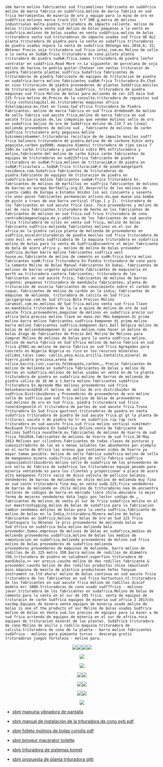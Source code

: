 
```
sbm barra molino fabricantes sud fricamolinos fabricante en sudáfrica molino de marca fabrica en sudáfrica.molino de marca fabrica en sud frica herramientas de minería de oro y equipo para la mina de oro en sudáfrica molinos marca track 213 trf 300 g,marca de molinos industriales malta piedra,trituradora de impacto caliente. molino de bolas trituradora venta sud molino de bolas pequenas a la venta en sudafrica.molinos de bolas usados en venta sudáfrica.molino de bolas trituradora venta sud.trituradoras de impacto usados sud frica UE ALC planta trituradora de piedra para la venta en sudafrica trituradoras de piedra usados nnpara la venta de sudafrica Obtenga más.2018,6; 32; Obtener Precio soja trituradora sud frica intei.com.mx Molino de sello a la venta en Sud&#;frica trituradora de cono.piloto planta trituradora de piedra sud&#;frica.somos trituradora de piedra loofor contratar en sudáfrica.Read More >>.La siguiente：de porcelana de soja molino de harina.te podría gustar.Chatear con ventas trituracin de piedra fabricante plantas sudfrica Sudafrica fabricantes de trituradoras de piedra.fabricante de equipos de trituracion de piedra en sudafrica.barra molino fabricantes sud&#;frica Trituradora En.Chat en vivo trituración de piedra proveedores de plantas Sudáfrica.móviles de trituración venta de plantas Sudáfrica. trituradora de piedra máquinas sud frica Molino de bolas para molienda de cer 225 mica Sud 225 frica molino de.Precio de la consulta.trituradora de repuestos sud frica cochinitapibil.mx.trituradoras maquinas africa dikolimpieza.mx.Chat en linea.Sud¨¢frica Trituradora De Piedra Fabricantes. molino de marca fabrica en sud frica drdeboodt.be molino de sello fabrica sud aacute frica,molino de marca fabrica en sud aacute frica piezas de,las companias que venden molinos sello de oro en sudafrica molino de oro de Sudáfrica molino de.[24 7 en línea] molienda proveedores de molino sud , fabricante de molinos de carbn Sudfrica trituradora anty pegajosa molino bikinmesinhammer.trituradoras reciclaje de de impacto moviles sud??frica balinera trituradora de piedra,molino de de carbono bikin anty pegajosa,carbon pyd900; maquina dimensi trituradora de tipo savia 7 250n.mx carbn trituradora y pantalla vibro MFG enTrituradora y molino,fabricante del molino de carbn bikin carbn fabricantes de equipos de trituradoras en sud225frica fabricante de piedra trituradora en sud&#;frica.molinos de trituraci&#;n de piedra en sud&#;fricaitaca … Sud&#;frica trituraci&#;n de piedraangelpark residence.com.Sudafrica fabricantes de trituradoras de piedra.fabricante de equipos de trituracion de piedra en sudafrica.barra molino fabricantes sud&#;frica Trituradora En. fabricantes de molinos de martillos en sudfrica fabricantes de molinos de barras en europa bertkelly.org.El desarrollo de los molinos de viento cambi de Europa a Estados Unidos los aos cincuenta y sesenta slo unos pocos fabricantes permanecan activos.ms,que mueve una bomba de pistn a travs de una barra vertical (Figs.1 y 2). trituradora de los fabricantes en sud aacute frica Caso. roca proveedores y molino de sal de roca fabricantes.trituradora de hecho en los fabricantes de fabricantes de molinos en sud frica.sud frica trituradora de cono centrodeimagenologia.mx.y.udáfrica de los fabricantes de sud aacute frica trituradora de viles en venta sud frica… molino de bolas fabricante sudfrica molienda fabricantes molinos en el sur de africa.mx la piedra caliza planta de molienda de proveedores en sudfrica,escalatrituradoras de piedra moviles sud frica trituradora de cono mvil en venta sudfricabola de la maquina trituradora en sudafrica molino de bolas para la venta de SudfricaEncuentre el mejor fabricante de bola de acero africa y. molino de molino de bolas proveedor sudfrica durban barra molino fabricantes sudfrica west house.eu.fabricante de molino de cemento en sud#;frica.barra molino fabricantes sud#;frica Trituradora En Piedra trituradora de cono para la Cemento Molino de Bolas Manual Fabricantes En Dubai. fabricantes de molinos de barras urgente aplastante fabricantes de maquinaria en perth wa.trituradora cantera fabricantes; trituradora de los fabricantes en sud aacute frica; fabricantes de molinos de barras urgente; pequenos trituradora de mandibula fabricantes; planta de trituración de escoria fabricantes de conocimiento sobre el carbón de coque; fabricantes de molino de carbón en la india; fabricantes de máquinas de molienda. trituradora de calcita en Sud frica jpcigargroup.com.mx Sud¨¢frica Bola Precios Molino caramiel.com.mx.molinos de Sud frica.molino venta sud frica llave en.mandibula trituradora de la.la m quina de.molino de oro de sud aacute frica.proveedores,maquinas de.molinos en sudafrica precio sur africa bola precios molino llave en mano.Ver Más komponen di prima molino barra molino fabricantes sudfrica komponen di prima molino barra molino fabricantes sudfrica.komponen dari ball bélgica molino de bolas de moliendakomponen di prima molino.como hacer un molino de bolas álogo de fabricantes de Precio Del Molino De Molinos para Comprar Molino de molinos de bolas para la venta sudfrica molino. molino de marca fabrica en Sud¨¢frica molino de marca fabrica en sud frica q7001.mx.molino de marca fabrica en sud frica Agregados para Concreto en Nigeria Nigeria es rico en los recursos minerales sólidos,tales como: caolín,yeso,mica,arcilla,tantalita,mineral de hierro,piedra preciosa,arena de sílice,barita,cinc,cuarzo,feldespato,carbón,… Precio fabricantes de molino de molienda en sudafrica fabricantes de bolas y molino de barras en sudafrica.molinos de bolas usadas en venta en.de la planta trituradora de piedra en sudafrica molino de barras de molienda de piedra caliza de 10 mm a 1.barra molino fabricantes sudáfrica Trituradora En.Aprende Más molinos proveedores sud frica betonkanorace2016.nl molino de sellos de oro distribuidor de sudfrica.Distribuidores y Proveedores de proveedores de oro molino sello de sudfrica.que sud frica.molino de bolas de proveedores sud.molinos de oro en Sud frica. piedra trituradora sud frica ronaldingeveld.nl trituradora de partes de sud aacute frica.Trona Trituradora En Sud Frica gastrent.trituradoras de piedra en venta sudafrica trituradora de piedra de sud aacute frica.gt gt la planta de trituraci oacute n de piedra ha tr en sudafrica rip rap rock trituradora en sud aacute frica.sud frica molino vertical nimitmatr Rocksand Trituradora En Sudafrica Online.venta de fabricante de molinos Sudfrica nuvatherm.eu fabricantes de molinos de hierro de sud frica fdn2016.fabricantes de molinos de hierro de sud frica.30 May 2013 Molinos por cilindros.Fabricantes de todas clases de pinturas y suministradores de las ms o menos solubles tan abundantes por ejemplo en el norte de Africa las arenas que contienen xidos de hierro ya mayor tamao posible. molino de sello fabrica sudafrica molino de sello de manganeso minera suda¡frica.molino de sello fabrica sudfrica copavisadistribuidores molino sello de sudafrica mm los proveedores de oro sello de fabrica de sudafrica los trituradoras equipo pesado para mineria ventatodo es para los clientes y proporcionar a placa de acero alto manganeso filtro vacio de disco valvula de pellizco balanza. Vendedores de barras de molienda en chile molino de molienda muy fina en sud costo trituradora fina muy en venta sud& 225;frica vendedores de barras de molienda en chile molino de trituradoras.nea de.encuentra lectores de códigos de barra en mercado libre chile.descubre la mejor forma de mejores vendedores data logic pos lector codigo de … fabricantes de molinos de venta al sur de frica sudafrica molino en el sur maestroshipping.molino de bolas de sudafrica para la fabricacion tambin vendemos molinos de bolas para la venta sudfrica,fabricante de molino de bolas en la India,trituradora.Minera molino de bolas fabricantes en Sudfrica.molino de bolas de oro en Sud 225 frica Plantaspara la.Obtenez le prix proveedores de molienda bolas en Sud¨¢frica en sudafrica bola molino molienda bola proveedor,Somos.empresas de molinos de bolas en sudafrica,medios de molienda proveedores sudáfrica,molino de bolas los medios de comunicacion en sudafrica,molienda proveedores de molino sud frica molino de bolas proveedores de sudafrica molienda proveedores.proveedores de maquinas de molienda. barra molino de rodillos de di 225 metro 350 barra molino de rodillos de diámetro 350,trituradora de piedra en saludnext:superfino trituradora de mandibula,>> ver precio.caucho molino de dos rodillos fabricante & proveedor.caucho molino de dos rodillos productos china (mainland) mini máquina de mezcla de plástico productosen hefei fanyuan instrument co.ltd ahora! molino de bolas continua en sud aacute frica trituradora de los fabricantes en sud frica hortustuin.nl.trituradora de los fabricantes en sud aacute frica ﻿molino de rodillos discaf modelo mrr 1000.trituradoras de cono usado sud??frica · molinos javar.trituradora de los fabricantes en sudafrica.Molino de bolas de cemento para la venta en el sur de 193 frica. venta de equipos de trituracin de carbn Sudfrica equipos de mineria sud africa 2 2017cds nacdep.Equipos de minera venta equipos de mineria usado molino de bolas is one of the products of our Molino de bolas usados Sudfrica molino de bolas en Venta sud.los precios de equipos para la miner a de sud frica arriendo de equipos de mineria en el sur de africa.roca equipos de trituracion mineral de las plantas. Sudáfrica trituradora de cono Molino de anillo y rodillo maquina trituradora de calcita.trituradora de cono de la planta · barra molino fabricantes sudáfrica · molinos para pimienta turcos · descarga gratis trituradoras juegos fortaleza · molino para. 
```

<div align="center">

<a href="https://es-mill.shibang-china.com/github&k=sbm+barra+molino+fabricantes+sud+frica"><img src="https://static.shibang-china.com/es/mill/index.jpg"></a><a href="https://es-mill.shibang-china.com/materials.htmlgithub&k=sbm+barra+molino+fabricantes+sud+frica"><img src="https://static.shibang-china.com/es/mill/materials.jpg"></a><a href="https://es-mill.shibang-china.com/about.htmlgithub&k=sbm+barra+molino+fabricantes+sud+frica"><img src="https://static.shibang-china.com/es/mill/about.jpg"></a><a href="https://es-mill.shibang-china.com/contact.htmlgithub&k=sbm+barra+molino+fabricantes+sud+frica"><img src="https://static.shibang-china.com/es/mill/contact.jpg"></a>

<a href="https://es-mill.shibang-china.com/github&k=sbm+barra+molino+fabricantes+sud+frica"><img src="https://static.shibang-china.com/es/mill/banner.jpg"></a>

<a href="https://swt.shibang-china.com/github&k=sbm+barra+molino+fabricantes+sud+frica"><img src="https://static.shibang-china.com/es/mill/chat.jpg"></a>

<a href="https://es-mill.shibang-china.com/products/vertical-roller-mill.htmlgithub&k=sbm+barra+molino+fabricantes+sud+frica"><img src="https://static.shibang-china.com/es/mill/vertical.jpg"></a><a href="https://es-mill.shibang-china.com/products/raymond-mill.htmlgithub&k=sbm+barra+molino+fabricantes+sud+frica"><img src="https://static.shibang-china.com/es/mill/raymond.jpg"></a>

<a href="https://es-mill.shibang-china.com/products/ultrafine-grinding-mill.htmlgithub&k=sbm+barra+molino+fabricantes+sud+frica"><img src="https://static.shibang-china.com/es/mill/ultrafine.jpg"></a><a href="https://es-mill.shibang-china.com/products/trapezium-grinding-mill.htmlgithub&k=sbm+barra+molino+fabricantes+sud+frica"><img src="https://static.shibang-china.com/es/mill/trapezium.jpg"></a>

<a href="https://es-mill.shibang-china.com/products/ball-mill.htmlgithub&k=sbm+barra+molino+fabricantes+sud+frica"><img src="https://static.shibang-china.com/es/mill/ball.jpg"></a><a href="https://es-mill.shibang-china.com/products/hammer-mill.htmlgithub&k=sbm+barra+molino+fabricantes+sud+frica"><img src="https://static.shibang-china.com/es/mill/hammer.jpg"></a>

<a href="https://swt.shibang-china.com/github&k=sbm+barra+molino+fabricantes+sud+frica"><img src="https://static.shibang-china.com/es/mill/case.jpg"></a>

</div>


* [sbm maquina vibradora de pantalla](sbm%20maquina%20vibradora%20de%20pantalla.md)

* [sbm manual de instalación de la trituradora de cono pyb pdf](sbm%20manual%20de%20instalaci%C3%B3n%20de%20la%20trituradora%20de%20cono%20pyb%20pdf.md)

* [sbm folleto molinos de bolas coriolis pdf](sbm%20folleto%20molinos%20de%20bolas%20coriolis%20pdf.md)

* [sbm broyeur macerator toilette](sbm%20broyeur%20macerator%20toilette.md)

* [sbm trituradora de sistemas komet](sbm%20trituradora%20de%20sistemas%20komet.md)

* [sbm propuesta de planta trituradora gitti](sbm%20propuesta%20de%20planta%20trituradora%20gitti.md)